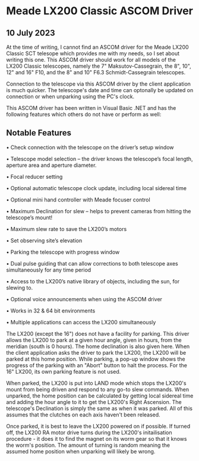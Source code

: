 Meade LX200 Classic ASCOM Driver
================================


10 July 2023
------------

At the time of writing, I cannot find an ASCOM driver for the Meade LX200 Classic SCT telesope which provides me with my needs,
so I set about writing this one. This ASCOM driver should work for all models of the LX200 Classic telescopes, namely the
7" Maksutov-Cassegrain, the 8", 10", 12" and 16" F10, and the 8" and 10" F6.3 Schmidt-Cassegrain telescopes.

Connection to the telescope via this ASCOM driver by the client application is much quicker.  The telescope's date and time can
optonally be updated on connection or when unparking using the PC's clock.

This ASCOM driver has been written in Visual Basic .NET and has the following features which others do not have or perform as well:

Notable Features
----------------

•	Check connection with the telescope on the driver’s setup window

•	Telescope model selection – the driver knows the telescope’s focal length, aperture area and aperture diameter.

•	Focal reducer setting

•	Optional automatic telescope clock update, including local sidereal time

•	Optional mini hand controller with Meade focuser control

•	Maximum Declination for slew – helps to prevent cameras from hitting the telescope’s mount!

•	Maximum slew rate to save the LX200’s motors

•	Set observing site’s elevation

•	Parking the telescope with progress window

•	Dual pulse guiding that can allow corrections to both telescope axes simultaneously for any time period

•	Access to the LX200’s native library of objects, including the sun, for slewing to.

•	Optional voice announcements when using the ASCOM driver

•	Works in 32 & 64 bit environments

•	Multiple applications can access the LX200 simultaneously


The LX200 (except the 16") does not have a facility for parking.  This driver allows the LX200 to park at a given hour angle,
given in hours, from the meridian (south is 0 hours).  The home declination is also given here.  When the client application asks 
the driver to park the LX200, the LX200 will be parked at this home position.  While parking, a pop-up window shows the progress of
the parking with an "Abort" button to halt the process.  For the 16" LX200, its own parking feature is not used.

When parked, the LX200 is put into LAND mode which stops the LX200's mount from being driven and respond to any go-to slew
commands.  When unparked, the home position can be calculated by getting local sidereal time and adding the hour angle to it to
get the LX200's Right Ascension.  The telescope's Declination is simply the same as when it was parked.  All of this assumes that
the clutches on each axis haven't been released.

Once parked, it is best to leave the LX200 powered on if possible.  If turned off, the LX200 RA motor drive turns during the
LX200's initailisation procedure - it does it to find the magnet on its worm gear so that it knows the worm's position.  The
amount of turning is random meaning the assumed home position when unparking will likely be wrong.
